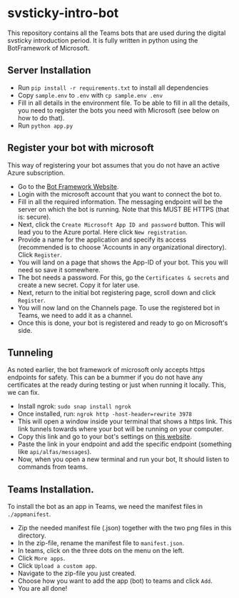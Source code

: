 # svsticky-intro-bot

This repository contains all the Teams bots that are used during the digital svsticky introduction period. It is fully written in python using the BotFramework of Microsoft.

## Server Installation
- Run `pip install -r requirements.txt` to install all dependencies
- Copy `sample.env` to `.env` with `cp sample.env .env`
- Fill in all details in the environment file. To be able to fill in all the details, you need to register the bots you need with Microsoft (see below on how to do that).
- Run `python app.py`

## Register your bot with microsoft
This way of registering your bot assumes that you do not have an active Azure subscription.

- Go to the [Bot Framework Website](https://dev.botframework.com/bots/new).
- Login with the microsoft account that you want to connect the bot to.
- Fill in all the required information. The messaging endpoint will be the server on which the bot is running. Note that this MUST BE HTTPS (that is: secure).
- Next, click the `Create Microsoft App ID and password` button. This will lead you to the Azure portal. Here click `New registration`.
- Provide a name for the application and specify its access (recommended is to choose 'Accounts in any organizational directory). Click `Register`.
- You will land on a page that shows the App-ID of your bot. This you will need so save it somewhere.
- The bot needs a password. For this, go the `Certificates & secrets` and create a new secret. Copy it for later use.
- Next, return to the initial bot registering page, scroll down and click `Register`.
- You will now land on the Channels page. To use the registered bot in Teams, we need to add it as a channel.
- Once this is done, your bot is registered and ready to go on Microsoft's side.

## Tunneling
As noted earlier, the bot framework of microsoft only accepts https endpoints for safety. This can be a bummer if you do not have any certificates at the ready during testing or just when running it locally. This, we can fix.
- Install ngrok: `sudo snap install ngrok`
- Once installed, run: `ngrok http -host-header=rewrite 3978`
- This will open a window inside your terminal that shows a https link. This link tunnels towards where your bot will be running on your computer.
- Copy this link and go to your bot's settings on [this website](dev.botframework.com/bots).
- Paste the link in your endpoint and add the specific endpoint (something like `api/alfas/messages`).
- Now, when you open a new terminal and run your bot, It should listen to commands from teams.

## Teams Installation.
To install the bot as an app in Teams, we need the manifest files in `./appmanifest`.
- Zip the needed manifest file (.json) together with the two png files in this directory.
- In the zip-file, rename the manifest file to `manifest.json`.
- In teams, click on the three dots on the menu on the left.
- Click `More apps`.
- Click `Upload a custom app`.
- Navigate to the zip-file you just created.
- Choose how you want to add the app (bot) to teams and click `Add`.
- You are all done!
